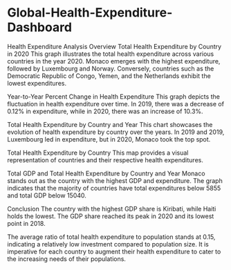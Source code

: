 # Global-Health-Expenditure-Dashboard

Health Expenditure Analysis Overview
Total Health Expenditure by Country in 2020
This graph illustrates the total health expenditure across various countries in the year 2020. Monaco emerges with the highest expenditure, followed by Luxembourg and Norway. Conversely, countries such as the Democratic Republic of Congo, Yemen, and the Netherlands exhibit the lowest expenditures.


Year-to-Year Percent Change in Health Expenditure
This graph depicts the fluctuation in health expenditure over time. In 2019, there was a decrease of 0.12% in expenditure, while in 2020, there was an increase of 10.3%.


Total Health Expenditure by Country and Year
This chart showcases the evolution of health expenditure by country over the years. In 2019 and 2019, Luxembourg led in expenditure, but in 2020, Monaco took the top spot.

Total Health Expenditure by Country
This map provides a visual representation of countries and their respective health expenditures.

Total GDP and Total Health Expenditure by Country and Year
Monaco stands out as the country with the highest GDP and expenditure. The graph indicates that the majority of countries have total expenditures below 5855 and total GDP below 15040.

Conclusion
The country with the highest GDP share is Kiribati, while Haiti holds the lowest. The GDP share reached its peak in 2020 and its lowest point in 2018.

The average ratio of total health expenditure to population stands at 0.15, indicating a relatively low investment compared to population size. It is imperative for each country to augment their health expenditure to cater to the increasing needs of their populations.
